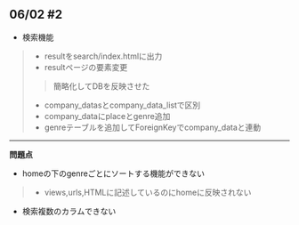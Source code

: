 ## 06/02 #2 

* 検索機能

>
> * resultをsearch/index.htmlに出力
> * resultページの要素変更
> 
>> 簡略化してDBを反映させた
>
> * company_datasとcompany_data_listで区別
> * company_dataにplaceとgenre追加
> * genreテーブルを追加してForeignKeyでcompany_dataと連動

****

**問題点**

* homeの下のgenreごとにソートする機能ができない

>
> * views,urls,HTMLに記述しているのにhomeに反映されない

* 検索複数のカラムできない